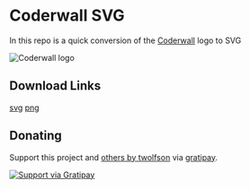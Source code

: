 Coderwall SVG
=============
In this repo is a quick conversion of the [Coderwall](http://coderwall.com/) logo to SVG

![Coderwall logo](https://raw.github.com/twolfson/coderwall-svg/master/coderwall.png)

Download Links
--------------

[svg](https://raw.github.com/twolfson/coderwall-svg/master/coderwall.svg) [png](https://raw.github.com/twolfson/coderwall-svg/master/coderwall.png)

Donating
--------
Support this project and [others by twolfson][gratipay] via [gratipay][].

[![Support via Gratipay][gratipay-badge]][gratipay]

[gratipay-badge]: https://cdn.rawgit.com/gratipay/gratipay-badge/2.x.x/dist/gratipay.png
[gratipay]: https://www.gratipay.com/twolfson/
